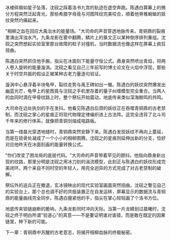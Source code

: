 冰棱碎屑如星子坠落，沈砚之踩着洛书九宫的轨迹在虚空奔跑。陈遇白算筹上的微分方程突然泛起青光，那些希腊字母竟与河图阵纹完美咬合，顺着他脊椎蜿蜒的妖纹突然灼痛起来。

"相柳之血在回应大禹治水的能量场。"大司命的声音穿透地脉传来。青铜鼎的裂痕里涌出浑浊水汽，九条龙影在雾中翻腾，鳞片上的篆文正以某种倒序排列重组。沈砚之突然想起实验室里那台故障的粒子对撞机，当时数据流也像这样在屏幕上疯狂扭曲。

陈遇白突然抓住他手腕，指尖在冰面刻下能量守恒公式。鼎身突然喷出青焰，将两人卷入旋转的能量漩涡。沈砚之看见自己三年前写的博士论文在火焰中浮现，那些关于时空共振的假设正被某种古老力量逐句验证。

漩涡中心悬浮着半块龟甲，裂纹走势与禹王碑如出一辙。陈遇白的妖纹突然爆发出幽蓝光芒，龟甲上的星图竟与沈砚之手机里存着的量子纠缠模型完全重合。当两人的血同时滴在甲骨纹路上时，整个祭坛开始震动，地底传来类似深海鲸鸣的共鸣。

大司命在远处执剑的手在发抖。他看见陈遇白后颈的妖纹正在吞噬青铜鼎的古老禁制，而沈砚之掌心的星痕正将现代物理定律编织进上古法阵。这完全违背了北斗司千年来的修行体系，就像把青铜剑熔成电路板。

当第一缕晨光穿透地缝时，青铜鼎突然安静下来。陈遇白发现妖纹不再向上蔓延，而是在锁骨处凝成了一个小小的相柳图腾。沈砚之的星痕则延伸出新的分支，恰好对应他昨天在冰面刻画的能量转换公式。

"你们改变了困龙局的底层代码。"大司命的声音带着罕见的颤抖。他指向鼎身新出现的纹路，那里分明是沈砚之用冰刀刻的湍流模型，此刻正与陈遇白的妖纹形成完美闭环。两个来自不同时空的年轻人，用完全迥异的方式完成了对古老禁制的破解。

祭坛外的追兵正在撤退，玄冰镜映出的现代实验室画面突然扭曲。沈砚之瞥见自己的实验台上，那个总也调不好的共振装置正在自发运转，屏幕显示的数据流与青铜鼎的能量曲线完全同步。陈遇白握紧他的手，指尖在掌心轻轻画了个洛书方位。

地底传来锁链崩断的脆响，九条龙影同时冲向天际。当第一片龙鳞划过晨曦时，沈砚之终于明白所谓"验道心"的真意——不是要证明谁对谁错，而是敢在既定的因果链里，种下新的可能。

下一章：青铜鼎中苏醒的古老意志，将揭开相柳血脉的终极秘密。